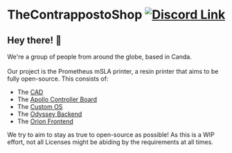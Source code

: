# TheContrappostoShop [![Discord Link](https://discordapp.com/api/guilds/881628699500359731/widget.png?style=shield)](https://discord.gg/GFUn9gwRsj)
## Hey there! 👋
We're a group of people from around the globe, based in Canda.
<br><br>
Our project is the Prometheus mSLA printer, a resin printer that aims to be fully open-source.
This consists of:
- The [CAD](https://github.com/TheContrappostoShop/Prometheus-MSLA)
- The [Apollo Controller Board](https://github.com/TheContrappostoShop/Apollo)
- The [Custom OS](https://github.com/TheContrappostoShop/PrometheusOS)
- The [Odyssey Backend](https://github.com/TheContrappostoShop/Odyssey)
- The [Orion Frontend](https://github.com/TheContrappostoShop/Orion)

We try to aim to stay as true to open-source as possible! As this is a WIP effort,
not all Licenses might be abiding by the requirements at all times.
